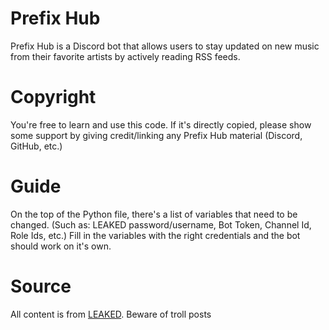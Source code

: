 # Prefix Hub
Prefix Hub is a Discord bot that allows users to stay updated on new music from their favorite artists by actively reading RSS feeds.

# Copyright
You're free to learn and use this code. If it's directly copied, please show some support by giving credit/linking any Prefix Hub material (Discord, GitHub, etc.)

# Guide
On the top of the Python file, there's a list of variables that need to be changed. (Such as: LEAKED password/username, Bot Token, Channel Id, Role Ids, etc.)
Fill in the variables with the right credentials and the bot should work on it's own.

# Source
All content is from [LEAKED](https://leaked.cx). Beware of troll posts
